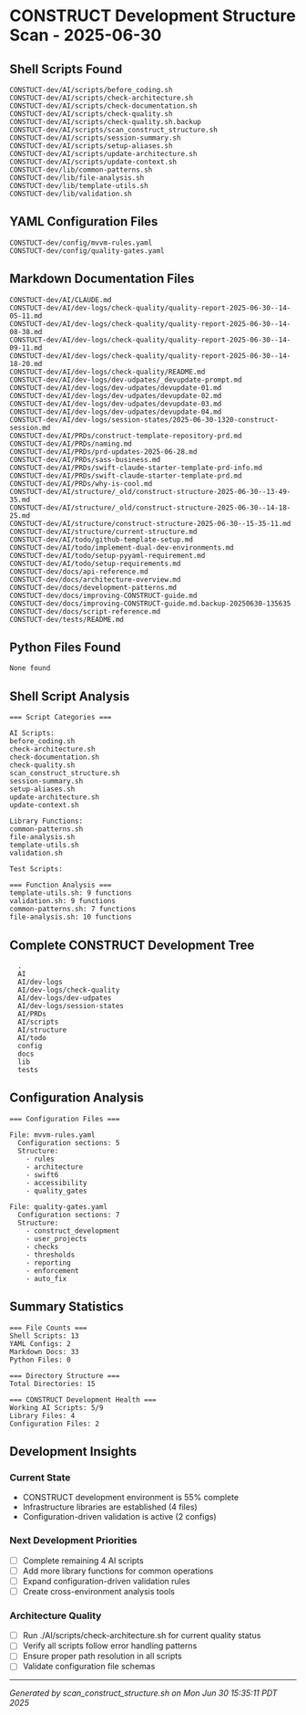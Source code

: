 # CONSTRUCT Development Structure Scan - 2025-06-30

## Shell Scripts Found
```
CONSTUCT-dev/AI/scripts/before_coding.sh
CONSTUCT-dev/AI/scripts/check-architecture.sh
CONSTUCT-dev/AI/scripts/check-documentation.sh
CONSTUCT-dev/AI/scripts/check-quality.sh
CONSTUCT-dev/AI/scripts/check-quality.sh.backup
CONSTUCT-dev/AI/scripts/scan_construct_structure.sh
CONSTUCT-dev/AI/scripts/session-summary.sh
CONSTUCT-dev/AI/scripts/setup-aliases.sh
CONSTUCT-dev/AI/scripts/update-architecture.sh
CONSTUCT-dev/AI/scripts/update-context.sh
CONSTUCT-dev/lib/common-patterns.sh
CONSTUCT-dev/lib/file-analysis.sh
CONSTUCT-dev/lib/template-utils.sh
CONSTUCT-dev/lib/validation.sh
```

## YAML Configuration Files
```
CONSTUCT-dev/config/mvvm-rules.yaml
CONSTUCT-dev/config/quality-gates.yaml
```

## Markdown Documentation Files
```
CONSTUCT-dev/AI/CLAUDE.md
CONSTUCT-dev/AI/dev-logs/check-quality/quality-report-2025-06-30--14-05-11.md
CONSTUCT-dev/AI/dev-logs/check-quality/quality-report-2025-06-30--14-08-38.md
CONSTUCT-dev/AI/dev-logs/check-quality/quality-report-2025-06-30--14-09-11.md
CONSTUCT-dev/AI/dev-logs/check-quality/quality-report-2025-06-30--14-18-20.md
CONSTUCT-dev/AI/dev-logs/check-quality/README.md
CONSTUCT-dev/AI/dev-logs/dev-udpates/_devupdate-prompt.md
CONSTUCT-dev/AI/dev-logs/dev-udpates/devupdate-01.md
CONSTUCT-dev/AI/dev-logs/dev-udpates/devupdate-02.md
CONSTUCT-dev/AI/dev-logs/dev-udpates/devupdate-03.md
CONSTUCT-dev/AI/dev-logs/dev-udpates/devupdate-04.md
CONSTUCT-dev/AI/dev-logs/session-states/2025-06-30-1320-construct-session.md
CONSTUCT-dev/AI/PRDs/construct-template-repository-prd.md
CONSTUCT-dev/AI/PRDs/naming.md
CONSTUCT-dev/AI/PRDs/prd-updates-2025-06-28.md
CONSTUCT-dev/AI/PRDs/sass-business.md
CONSTUCT-dev/AI/PRDs/swift-claude-starter-template-prd-info.md
CONSTUCT-dev/AI/PRDs/swift-claude-starter-template-prd.md
CONSTUCT-dev/AI/PRDs/why-is-cool.md
CONSTUCT-dev/AI/structure/_old/construct-structure-2025-06-30--13-49-35.md
CONSTUCT-dev/AI/structure/_old/construct-structure-2025-06-30--14-18-25.md
CONSTUCT-dev/AI/structure/construct-structure-2025-06-30--15-35-11.md
CONSTUCT-dev/AI/structure/current-structure.md
CONSTUCT-dev/AI/todo/github-template-setup.md
CONSTUCT-dev/AI/todo/implement-dual-dev-environments.md
CONSTUCT-dev/AI/todo/setup-pyyaml-requirement.md
CONSTUCT-dev/AI/todo/setup-requirements.md
CONSTUCT-dev/docs/api-reference.md
CONSTUCT-dev/docs/architecture-overview.md
CONSTUCT-dev/docs/development-patterns.md
CONSTUCT-dev/docs/improving-CONSTRUCT-guide.md
CONSTUCT-dev/docs/improving-CONSTRUCT-guide.md.backup-20250630-135635
CONSTUCT-dev/docs/script-reference.md
CONSTUCT-dev/tests/README.md
```

## Python Files Found
```
None found
```

## Shell Script Analysis
```
=== Script Categories ===

AI Scripts:
before_coding.sh
check-architecture.sh
check-documentation.sh
check-quality.sh
scan_construct_structure.sh
session-summary.sh
setup-aliases.sh
update-architecture.sh
update-context.sh

Library Functions:
common-patterns.sh
file-analysis.sh
template-utils.sh
validation.sh

Test Scripts:

=== Function Analysis ===
template-utils.sh: 9 functions
validation.sh: 9 functions
common-patterns.sh: 7 functions
file-analysis.sh: 10 functions
```

## Complete CONSTRUCT Development Tree
```
  .
  AI
  AI/dev-logs
  AI/dev-logs/check-quality
  AI/dev-logs/dev-udpates
  AI/dev-logs/session-states
  AI/PRDs
  AI/scripts
  AI/structure
  AI/todo
  config
  docs
  lib
  tests
```

## Configuration Analysis
```
=== Configuration Files ===

File: mvvm-rules.yaml
  Configuration sections: 5
  Structure:
    - rules
    - architecture
    - swift6
    - accessibility
    - quality_gates

File: quality-gates.yaml
  Configuration sections: 7
  Structure:
    - construct_development
    - user_projects
    - checks
    - thresholds
    - reporting
    - enforcement
    - auto_fix
```

## Summary Statistics
```
=== File Counts ===
Shell Scripts: 13
YAML Configs: 2
Markdown Docs: 33
Python Files: 0

=== Directory Structure ===
Total Directories: 15

=== CONSTRUCT Development Health ===
Working AI Scripts: 5/9
Library Files: 4
Configuration Files: 2
```

## Development Insights

### Current State
- CONSTRUCT development environment is 55% complete
- Infrastructure libraries are established (4 files)
- Configuration-driven validation is active (2 configs)

### Next Development Priorities
- [ ] Complete remaining 4 AI scripts
- [ ] Add more library functions for common operations
- [ ] Expand configuration-driven validation rules
- [ ] Create cross-environment analysis tools

### Architecture Quality
- [ ] Run ./AI/scripts/check-architecture.sh for current quality status
- [ ] Verify all scripts follow error handling patterns
- [ ] Ensure proper path resolution in all scripts
- [ ] Validate configuration file schemas

---
*Generated by scan_construct_structure.sh on Mon Jun 30 15:35:11 PDT 2025*
